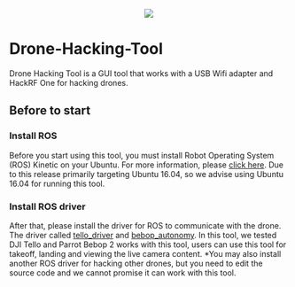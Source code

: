 <p align="center"><img src="https://raw.githubusercontent.com/HKSSY/Drone-Hacking-Tool/main/data/gui_img/drone_main_icon.png">

# Drone-Hacking-Tool

Drone Hacking Tool is a GUI tool that works with a USB Wifi adapter and HackRF One for hacking drones.

## Before to start

### Install ROS

Before you start using this tool, you must install Robot Operating System (ROS) Kinetic on your Ubuntu. For more information, please [click here](https://wiki.ros.org/kinetic). Due to this release primarily targeting Ubuntu 16.04, so we advise using Ubuntu 16.04 for running this tool.

### Install ROS driver
  
After that, please install the driver for ROS to communicate with the drone. The driver called [tello_driver](https://github.com/appie-17/tello_driver) and [bebop_autonomy](https://github.com/AutonomyLab/bebop_autonomy). In this tool, we tested DJI Tello and Parrot Bebop 2 works with this tool, users can use this tool for takeoff, landing and viewing the live camera content.
*You may also install another ROS driver for hacking other drones, but you need to edit the source code and we cannot promise it can work with this tool.
